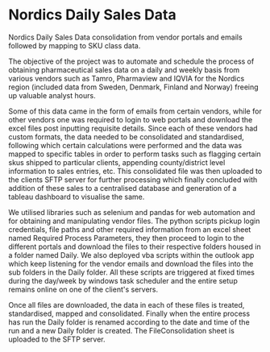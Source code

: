 # Nordics Daily Sales Data
Nordics Daily Sales Data consolidation from vendor portals and emails followed by mapping to SKU class data.

The objective of the project was to automate and schedule the process of obtaining pharmaceutical sales data on a daily and weekly basis from various vendors such as Tamro, Pharmaview and IQVIA for the Nordics region (included data from Sweden, Denmark, Finland and Norway) freeing up valuable analyst hours.

Some of this data came in the form of emails from certain vendors, while for other vendors one was required to login to web portals and download the excel files post inputting requisite details. Since each of these vendors had custom formats, the data needed to be consolidated and standardised, following which certain calculations were performed and the data was mapped to specific tables in order to perform tasks such as flagging certain skus shipped to particular clients, appending county/district level information to sales entries, etc. This consolidated file was then uploaded to the clients SFTP server for further processing which finally concluded with addition of these sales to a centralised database and generation of a tableau dashboard to visualise the same.

We utilised libraries such as selenium and pandas for web automation and for obtaining and manipulating vendor files. The python scripts pickup login credentials, file paths and other required information from an excel sheet named Required Process Parameters, they then proceed to login to the different portals and download the files to their respective folders housed in a folder named Daily. We also deployed vba scripts within the outlook app which keep listening for the vendor emails and download the files into the sub folders in the Daily folder. All these scripts are triggered at fixed times during the day/week by windows task scheduler and the entire setup remains online on one of the client's servers.

Once all files are downloaded, the data in each of these files is treated, standardised, mapped and consolidated. Finally when the entire process has run the Daily folder is renamed according to the date and time of the run and a new Daily folder is created. The FileConsolidation sheet is uploaded to the SFTP server.

